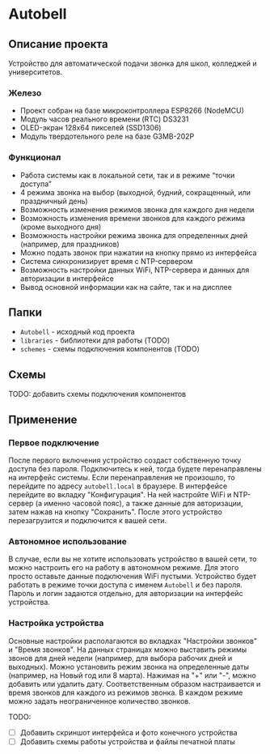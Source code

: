 # Autobell


## Описание проекта
Устройство для автоматической подачи звонка для школ, колледжей и университетов. 

### Железо
- Проект собран на базе микроконтроллера ESP8266 (NodeMCU)
- Модуль часов реального времени (RTC) DS3231
- OLED-экран 128x64 пикселей (SSD1306)
- Модуль твердотельного реле на базе G3MB-202P

### Функционал
- Работа системы как в локальной сети, так и в режиме “точки доступа” 
- 4 режима звонка на выбор (выходной, будний, сокращенный, или праздничный день)
- Возможность изменения режимов звонка для каждого дня недели
- Возможность изменения времени звонков для каждого режима (кроме выходного дня)
- Возможность настройки режима звонка для определенных дней (например, для праздников)
- Можно подать звонок при нажатии на кнопку прямо из интерфейса
- Система синхронизирует время с NTP-сервером
- Возможность настройки данных WiFi, NTP-сервера и данных для авторизации в интерфейсе
- Вывод основной информации как на сайте, так и на дисплее

## Папки
- `Autobell` - исходный код проекта
- `libraries` - библиотеки для работы (TODO)
- `schemes` - схемы подключения компонентов (TODO)

## Схемы
TODO: добавить схемы подключения компонентов

## Применение
### Первое подключение
После первого включения устройство создаст собственную точку доступа без пароля. Подключитесь к ней, тогда будете перенаправлены на интерфейс системы.
Если перенаправления не произошло, то перейдите по адресу `autobell.local` в браузере. 
В интерфейсе перейдите во вкладку "Конфигурация". На ней настройте WiFi и NTP-сервер (а именно часовой пояс), а также данные для авторизации, затем нажав на кнопку "Сохранить". После этого устройство перезагрузится и подключится к вашей сети.

### Автономное использование
В случае, если вы не хотите использовать устройство в вашей сети, то можно настроить его на работу в автономном режиме. Для этого просто оставьте данные подключения WiFi пустыми. Устройство будет работать в режиме точки доступа с именем `Autobell` и без пароля.
Пароль и логин задаются отдельно, для авторизации на интерфейс устройства.

### Настройка устройства
Основные настройки располагаются во вкладках "Настройки звонков" и "Время звонков". 
На данных страницах можно выставить режимы звонов для дней недели (например, для выбора рабочих дней и выходных).
Можно установить режим звонка на определенные даты (например, на Новый год или 8 марта). Нажимая на "+" или "-", можно добавить или удалить дату.
Соответственным образом настраивается и время звонков для каждого из режимов звонка. В каждом режиме можно задать неограниченное количество звонков.

TODO:

- [ ] Добавить скриншот интерфейса и фото конечного устройства
- [ ] Добавить схемы работы устройства и файлы печатной платы

